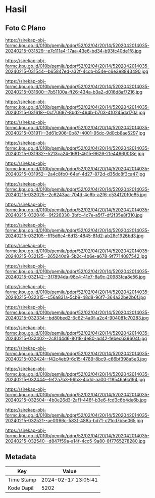 # Hasil

## Foto C Plano

https://sirekap-obj-formc.kpu.go.id/010b/pemilu/pdpr/52/02/04/20/14/5202042014035-20240215-031529--e7c111a4-17aa-43e6-bd34-b93fc40de1f8.jpg

https://sirekap-obj-formc.kpu.go.id/010b/pemilu/pdpr/52/02/04/20/14/5202042014035-20240215-031544--b65847ed-a32f-4ccb-b54e-c6e3e8843490.jpg

https://sirekap-obj-formc.kpu.go.id/010b/pemilu/pdpr/52/02/04/20/14/5202042014035-20240215-031600--7b51100a-ff26-434a-b3a2-d016d8af7216.jpg

https://sirekap-obj-formc.kpu.go.id/010b/pemilu/pdpr/52/02/04/20/14/5202042014035-20240215-031618--0cf70697-8bd2-464b-b703-4f0245da170a.jpg

https://sirekap-obj-formc.kpu.go.id/010b/pemilu/pdpr/52/02/04/20/14/5202042014035-20240215-031911--3d61c906-0b87-4001-95dc-9d0cb8ae5297.jpg

https://sirekap-obj-formc.kpu.go.id/010b/pemilu/pdpr/52/02/04/20/14/5202042014035-20240215-031932--5213ca24-1681-4615-9626-2fe446600f8e.jpg

https://sirekap-obj-formc.kpu.go.id/010b/pemilu/pdpr/52/02/04/20/14/5202042014035-20240215-031952--2a4c8fb0-64ef-4d27-872d-d35dc8f3ca47.jpg

https://sirekap-obj-formc.kpu.go.id/010b/pemilu/pdpr/52/02/04/20/14/5202042014035-20240215-032025--2c6243aa-704d-4c6b-a2f6-c534120f0e85.jpg

https://sirekap-obj-formc.kpu.go.id/010b/pemilu/pdpr/52/02/04/20/14/5202042014035-20240215-032046--9f226330-3bfc-4c7e-a5f7-df2f35e8f310.jpg

https://sirekap-obj-formc.kpu.go.id/010b/pemilu/pdpr/52/02/04/20/14/5202042014035-20240215-032105--fff5d6c4-6d13-4845-81d2-ab28c1926bd3.jpg

https://sirekap-obj-formc.kpu.go.id/010b/pemilu/pdpr/52/02/04/20/14/5202042014035-20240215-032125--265240d9-5b2c-4b6e-a678-9f7714087542.jpg

https://sirekap-obj-formc.kpu.go.id/010b/pemilu/pdpr/52/02/04/20/14/5202042014035-20240215-032142--3f7894da-98c4-41e7-8a9c-20983fca8e56.jpg

https://sirekap-obj-formc.kpu.go.id/010b/pemilu/pdpr/52/02/04/20/14/5202042014035-20240215-032315--c56a831a-5cb9-48d8-96f7-364a32be2b6f.jpg

https://sirekap-obj-formc.kpu.go.id/010b/pemilu/pdpr/52/02/04/20/14/5202042014035-20240215-032334--bd80bed2-6c62-4a0f-a2c4-904081c70283.jpg

https://sirekap-obj-formc.kpu.go.id/010b/pemilu/pdpr/52/02/04/20/14/5202042014035-20240215-032402--2c8144d6-8018-4e80-ad42-febec639604f.jpg

https://sirekap-obj-formc.kpu.go.id/010b/pemilu/pdpr/52/02/04/20/14/5202042014035-20240215-032424--f42c4eb9-6c15-4789-8bc9-c66bf398a5e3.jpg

https://sirekap-obj-formc.kpu.go.id/010b/pemilu/pdpr/52/02/04/20/14/5202042014035-20240215-032444--fef2a7b3-96b3-4cdd-aa00-f18546a6a194.jpg

https://sirekap-obj-formc.kpu.go.id/010b/pemilu/pdpr/52/02/04/20/14/5202042014035-20240215-032504--4b0e26d3-2af1-446f-b3e6-fcd3c6b4de6b.jpg

https://sirekap-obj-formc.kpu.go.id/010b/pemilu/pdpr/52/02/04/20/14/5202042014035-20240215-032521--ae0ff66c-583f-488a-bd71-c21cd7b5e065.jpg

https://sirekap-obj-formc.kpu.go.id/010b/pemilu/pdpr/52/02/04/20/14/5202042014035-20240215-032540--d847f59a-a14f-4cc5-9a80-8f7765278280.jpg


## Metadata

| Key        | Value               |
| ---------- | ------------------- |
| Time Stamp | 2024-02-17 13:05:41 |
| Kode Dapil | 5202                |



